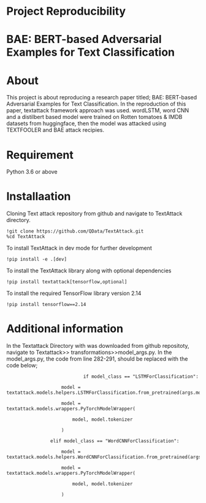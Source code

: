 # Project Reproducibility
# BAE: BERT-based Adversarial Examples for Text Classification

# About
This project is about reproducing a research paper titled; BAE: BERT-based Adversarial Examples for Text Classification. 
In the reproduction of this paper, textattack framework approach was used. 
wordLSTM, word CNN and a distilbert based model were trained on Rotten tomatoes & IMDB datasets from huggingface, 
then the model was attacked using TEXTFOOLER and BAE attack recipies. 

# Requirement
Python 3.6 or above

# Installaation
Cloning Text attack repository from github and navigate to TextAttack directory.
```
!git clone https://github.com/QData/TextAttack.git
%cd TextAttack
```
To install TextAttack in dev mode for further development
```
!pip install -e .[dev]
```
To install the TextAttack library along with optional dependencies 
```
!pip install textattack[tensorflow,optional]
```
To install the required TensorFlow library version 2.14
```
!pip install tensorflow==2.14
```
# Additional information
In the Textattack Directory with was downloaded from github repositoty,  navigate to Textattack>> transformations>>model_args.py. 
In the model_args.py, the code from line 282-291, should be replaced with the code below;
```
                            if model_class == "LSTMForClassification":

                    model = textattack.models.helpers.LSTMForClassification.from_pretrained(args.model)

                    model = textattack.models.wrappers.PyTorchModelWrapper(

                        model, model.tokenizer

                    )

                elif model_class == "WordCNNForClassification":

                    model = textattack.models.helpers.WordCNNForClassification.from_pretrained(args.model)

                    model = textattack.models.wrappers.PyTorchModelWrapper(

                        model, model.tokenizer

                    )
```
